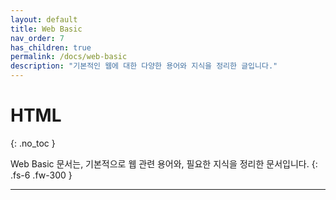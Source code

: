 ```yaml
---
layout: default
title: Web Basic
nav_order: 7
has_children: true
permalink: /docs/web-basic
description: "기본적인 웹에 대한 다양한 용어와 지식을 정리한 글입니다."
---
```


# HTML
{: .no_toc }


Web Basic 문서는, 기본적으로 웹 관련 용어와, 필요한 지식을 정리한 문서입니다.
{: .fs-6 .fw-300 }

---

